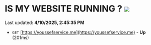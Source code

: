 # IS MY WEBSITE RUNNING ? [![](https://img.shields.io/static/v1?label=Sponsor&message=%E2%9D%A4&logo=GitHub&color=%23fe8e86)](https://github.com/sponsors/Youssef-Lehmam)

Last updated: **4/10/2025, 2:45:35 PM**

- `GET` [https://youssefservice.me](https://youssefservice.me) - **Up** (201ms)
